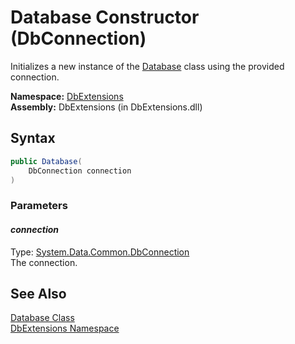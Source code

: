 Database Constructor (DbConnection)
===================================
Initializes a new instance of the [Database][1] class using the provided connection.

**Namespace:** [DbExtensions][2]  
**Assembly:** DbExtensions (in DbExtensions.dll)

Syntax
------

```csharp
public Database(
	DbConnection connection
)
```

### Parameters

#### *connection*
Type: [System.Data.Common.DbConnection][3]  
The connection.


See Also
--------
[Database Class][1]  
[DbExtensions Namespace][2]  

[1]: README.md
[2]: ../README.md
[3]: http://msdn.microsoft.com/en-us/library/c790zwhc